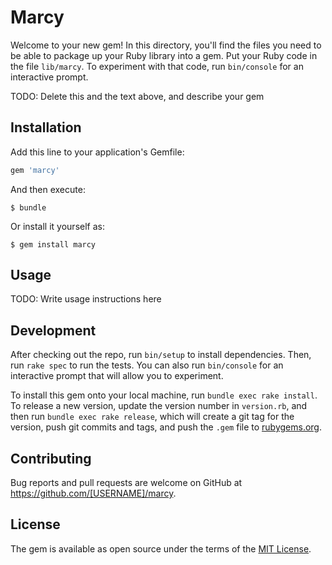 # Marcy

Welcome to your new gem! In this directory, you'll find the files you need to be able to package up your Ruby library into a gem. Put your Ruby code in the file `lib/marcy`. To experiment with that code, run `bin/console` for an interactive prompt.

TODO: Delete this and the text above, and describe your gem

## Installation

Add this line to your application's Gemfile:

```ruby
gem 'marcy'
```

And then execute:

    $ bundle

Or install it yourself as:

    $ gem install marcy

## Usage

TODO: Write usage instructions here

## Development

After checking out the repo, run `bin/setup` to install dependencies. Then, run `rake spec` to run the tests. You can also run `bin/console` for an interactive prompt that will allow you to experiment.

To install this gem onto your local machine, run `bundle exec rake install`. To release a new version, update the version number in `version.rb`, and then run `bundle exec rake release`, which will create a git tag for the version, push git commits and tags, and push the `.gem` file to [rubygems.org](https://rubygems.org).

## Contributing

Bug reports and pull requests are welcome on GitHub at https://github.com/[USERNAME]/marcy.


## License

The gem is available as open source under the terms of the [MIT License](http://opensource.org/licenses/MIT).

